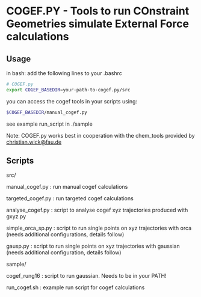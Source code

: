 # COGEF.PY - Tools to run COnstraint Geometries simulate External Force calculations

## Usage


in bash: add the following lines to your .bashrc
```bash
# COGEF.py
export COGEF_BASEDIR=your-path-to-cogef.py/src
```

you can access the cogef tools in your scripts using:
```bash
$COGEF_BASEDIR/manual_cogef.py
```
see example run_script in ./sample


Note: COGEF.py works best in cooperation with the chem_tools provided by 
christian.wick@fau.de


## Scripts

src/ 

manual_cogef.py : run manual cogef calculations

targeted_cogef.py : run targeted cogef calculations

analyse_cogef.py : script to analyse cogef xyz trajectories 
                   produced with gxyz.py

simple_orca_sp.py : script to run single points on xyz trajectories 
                   with orca (needs additional configurations, details follow)

gausp.py : script to run single points on xyz trajectories
           with gaussian (needs additional configuration, details follow)

sample/ 

cogef_rung16  : script to run gaussian. Needs to be in your PATH!

run_cogef.sh : example run script for cogef calculations 




